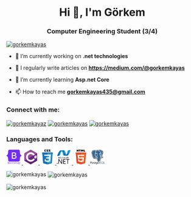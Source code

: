 <h1 align="center">Hi 👋, I'm Görkem</h1>
<h3 align="center">Computer Engineering Student (3/4)</h3>

<p align="left"> <a href="https://github.com/ryo-ma/github-profile-trophy"><img src="https://github-profile-trophy.vercel.app/?username=gorkemkayas" alt="gorkemkayas" /></a> </p>

- 🔭 I’m currently working on **.net technologies**

- 📝 I regularly write articles on **https://medium.com/@gorkemkayas**

- 🌱 I’m currently learning **Asp.net Core**

- 📫 How to reach me **gorkemkayas435@gmail.com**

<h3 align="left">Connect with me:</h3>
<p align="left">
<a href="https://twitter.com/gorkemkayaz" target="blank"><img align="center" src="https://raw.githubusercontent.com/rahuldkjain/github-profile-readme-generator/master/src/images/icons/Social/twitter.svg" alt="gorkemkayaz" height="30" width="40" /></a>
<a href="https://linkedin.com/in/gorkemkayas" target="blank"><img align="center" src="https://raw.githubusercontent.com/rahuldkjain/github-profile-readme-generator/master/src/images/icons/Social/linked-in-alt.svg" alt="gorkemkayas" height="30" width="40" /></a>
<a href="https://medium.com/gorkemkayas" target="blank"><img align="center" src="https://raw.githubusercontent.com/rahuldkjain/github-profile-readme-generator/master/src/images/icons/Social/medium.svg" alt="gorkemkayas" height="30" width="40" /></a>
</p>

<h3 align="left">Languages and Tools:</h3>
<p align="left"> <a href="https://getbootstrap.com" target="_blank" rel="noreferrer"> <img src="https://raw.githubusercontent.com/devicons/devicon/master/icons/bootstrap/bootstrap-plain-wordmark.svg" alt="bootstrap" width="40" height="40"/> </a> <a href="https://www.w3schools.com/cs/" target="_blank" rel="noreferrer"> <img src="https://raw.githubusercontent.com/devicons/devicon/master/icons/csharp/csharp-original.svg" alt="csharp" width="40" height="40"/> </a> <a href="https://www.w3schools.com/css/" target="_blank" rel="noreferrer"> <img src="https://raw.githubusercontent.com/devicons/devicon/master/icons/css3/css3-original-wordmark.svg" alt="css3" width="40" height="40"/> </a> <a href="https://dotnet.microsoft.com/" target="_blank" rel="noreferrer"> <img src="https://raw.githubusercontent.com/devicons/devicon/master/icons/dot-net/dot-net-original-wordmark.svg" alt="dotnet" width="40" height="40"/> </a> <a href="https://www.w3.org/html/" target="_blank" rel="noreferrer"> <img src="https://raw.githubusercontent.com/devicons/devicon/master/icons/html5/html5-original-wordmark.svg" alt="html5" width="40" height="40"/> </a> <a href="https://www.postgresql.org" target="_blank" rel="noreferrer"> <img src="https://raw.githubusercontent.com/devicons/devicon/master/icons/postgresql/postgresql-original-wordmark.svg" alt="postgresql" width="40" height="40"/> </a> </p>

<p><img align="left" src="https://github-readme-stats.vercel.app/api/top-langs?username=gorkemkayas&show_icons=true&locale=en&layout=compact" alt="gorkemkayas" /></p>

<p>&nbsp;<img align="center" src="https://github-readme-stats.vercel.app/api?username=gorkemkayas&show_icons=true&locale=en" alt="gorkemkayas" /></p>

<p><img align="center" src="https://github-readme-streak-stats.herokuapp.com/?user=gorkemkayas&" alt="gorkemkayas" /></p>

